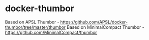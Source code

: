# docker-thumbor

Based on APSL Thumbor - https://github.com/APSL/docker-thumbor/tree/master/thumbor
Based on MinimalCompact Thumbor - https://github.com/MinimalCompact/thumbor
